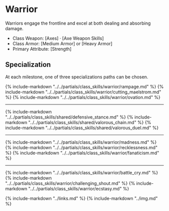 # Warrior

Warriors engage the frontline and excel at both dealing and absorbing damage.

* Class Weapon: [Axes] &middot; [Axe Weapon Skills]
* Class Armor: [Medium Armor] or [Heavy Armor]
* Primary Attribute: [Strength]

## Specialization
At each milestone, one of three specializations paths can be chosen.

{% include-markdown "../../partials/class_skills/warrior/rampage.md" %}
{% include-markdown "../../partials/class_skills/warrior/cutting_maelstrom.md" %}
{% include-markdown "../../partials/class_skills/warrior/ovation.md" %}

---
{% include-markdown "../../partials/class_skills/shared/defensive_stance.md" %}
{% include-markdown "../../partials/class_skills/shared/valorous_chain.md" %}
{% include-markdown "../../partials/class_skills/shared/valorous_duel.md" %}

---
{% include-markdown "../../partials/class_skills/warrior/madness.md" %}
{% include-markdown "../../partials/class_skills/warrior/recklessness.md" %}
{% include-markdown "../../partials/class_skills/warrior/fanaticism.md" %}

---
{% include-markdown "../../partials/class_skills/warrior/battle_cry.md" %}
{% include-markdown "../../partials/class_skills/warrior/challenging_shout.md" %}
{% include-markdown "../../partials/class_skills/warrior/ecstasy.md" %}



{% include-markdown "../links.md" %}
{% include-markdown "../img.md" %}